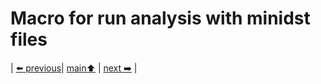 # Macro for run analysis with minidst files



| [:arrow_left: previous](../mpddstm/runmacro.md)| [main:arrow_up:](../README.md) | [next :arrow_right:](../README.md) |
